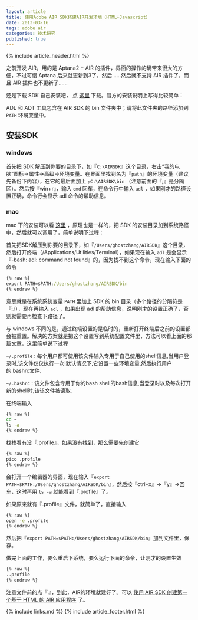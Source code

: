 ```yaml
---
layout: article
title: 使用Adobe AIR SDK搭建AIR开发环境（HTML+Javascript）
date: 2013-03-16
tags: adobe air
categories: 技术研究
published: true
---
```


{% include article_header.html %}

之前开发 AIR，用的是 Aptana2 + AIR 的插件，界面的操作的确带来很大的方便，不过可惜 Aptana 后来就更新到3了，然后……然后就不支持 AIR 插件了，而且 AIR 插件也不更新了……

还是下载 SDK 自己安装吧， 点 [这里](http://www.adobe.com/devnet/air/air-sdk-download.html) 下载。官方的安装说明上写得比较简单：

ADL 和 ADT 工具包含在 AIR SDK 的 bin 文件夹中；请将此文件夹的路径添加到 `PATH` 环境变量中。

## 安装SDK

### windows

首先把 SDK 解压到你要的目录下，如『`C:\AIRSDK`』这个目录，右击“我的电脑”图标->属性->高级->环境变量。在界面里找到名为『`path`』的环境变量（建议先备份下内容），在它的最后面加上 `;C:\AIRSDK\bin` （注意前面的『;』是分隔区）。然后按『<key>win+r</key>』，输入 `cmd` 回车，在命令行中输入 `adl` ，如果刚才的路径设置正确，命令行会显示 adl 命令的帮助信息。

### mac

mac 下的安装可以看 [这里](http://www.funky-monkey.nl/blog/2008/10/24/installing-the-adobe-air-sdk-on-a-mac/) ，原理也是一样的，把 SDK 的安装目录加到系统路径中，然后就可以调用了，简单说明下过程：

首先把SDK解压到你要的目录下，如『`/Users/ghostzhang/AIRSDK`』这个目录，然后打开终端（/Applications/Utilities/Terminal），如果现在输入 `adl` 是会显示『-bash: adl: command not found』的，因为找不到这个命令，现在输入下面的命令

```cmd
{% raw %}
export PATH=$PATH:/Users/ghostzhang/AIRSDK/bin
{% endraw %}
```

意思就是在系统系统变量 `PATH` 里加上 SDK 的 bin 目录（多个路径的分隔符是『:』），现在再输入 `adl` ，如果出现 adl 的帮助信息，说明刚才的设置正确了，否则就需要再检查下路径了。

与 windows 不同的是，通过终端设置的是临时的，重新打开终端后之前的设置都会被重置。解决的方案就是把这个设置写到系统配置文件里，方法可以看上面的那篇文章，这里简单说下过程

`~/.profile`
: 每个用户都可使用该文件输入专用于自己使用的shell信息,当用户登录时,该文件仅仅执行一次!默认情况下,它设置一些环境变量,然后执行用户的.bashrc文件.

`~/.bashrc`
: 该文件包含专用于你的bash shell的bash信息,当登录时以及每次打开新的shell时,该该文件被读取.

在终端输入

```cmd
{% raw %}
cd ~
ls -a
{% endraw %}
```

找找看有没『.profile』，如果没有找到，那么需要先创建它

```cmd
{% raw %}
pico .profile
{% endraw %}
```

会打开一个编辑器的界面，现在输入『`export PATH=$PATH:/Users/ghostzhang/AIRSDK/bin`』，然后按『<key>ctrl+x</key>』->『<key>y</key>』->回车，这时再用 `ls -a` 就能看到『.profile』了。

如果原来就有『.profile』文件，就简单了，直接输入

```cmd
{% raw %}
open -e .profile
{% endraw %}
```

然后把『`export PATH=$PATH:/Users/ghostzhang/AIRSDK/bin`』加到文件里，保存。

做完上面的工作，要么重启下系统，要么运行下面的命令，让刚才的设置生效

```cmd
{% raw %}
..profile
{% endraw %}
```

注意文件前的点『.』，到此，AIR的环境就建好了。可以 [使用 AIR SDK 创建第一个基于 HTML 的 AIR 应用程序](http://help.adobe.com/zh_CN/AIR/1.5/devappshtml/WS5b3ccc516d4fbf351e63e3d118666ade46-7ecc.html) 了。

{% include links.md %}
{% include article_footer.html %}
